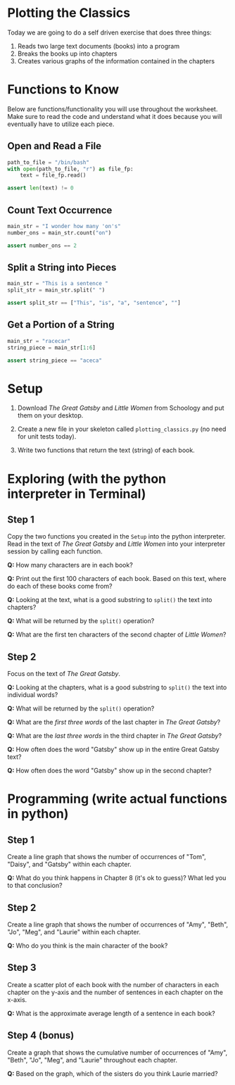 # Plotting the Classics

Today we are going to do a self driven exercise that does three things:

1. Reads two large text documents (books) into a program
2. Breaks the books up into chapters
3. Creates various graphs of the information contained in the chapters

# Functions to Know

Below are functions/functionality you will use throughout the worksheet. Make
sure to read the code and understand what it does because you will eventually
have to utilize each piece.

## Open and Read a File

```python
path_to_file = "/bin/bash"
with open(path_to_file, "r") as file_fp:
    text = file_fp.read()

assert len(text) != 0
```

## Count Text Occurrence

```python
main_str = "I wonder how many 'on's"
number_ons = main_str.count("on")

assert number_ons == 2
```

## Split a String into Pieces

```python
main_str = "This is a sentence "
split_str = main_str.split(" ")

assert split_str == ["This", "is", "a", "sentence", ""]
```

## Get a Portion of a String

```python
main_str = "racecar"
string_piece = main_str[1:6]

assert string_piece == "aceca"
```

# Setup

1. Download _The Great Gatsby_ and _Little Women_ from Schoology and put them on
   your desktop.

2. Create a new file in your skeleton called `plotting_classics.py` (no need for
   unit tests today).

3. Write two functions that return the text (string) of each book.

# Exploring (with the python interpreter in Terminal)

## Step 1

Copy the two functions you created in the `Setup` into the python interpreter.
Read in the text of _The Great Gatsby_ and _Little Women_ into your interpreter
session by calling each function.

**Q:** How many characters are in each book?

**Q:** Print out the first 100 characters of each book. Based on this text, where
       do each of these books come from?

**Q:** Looking at the text, what is a good substring to `split()` the text into chapters?

**Q:** What will be returned by the `split()` operation?

**Q:** What are the first ten characters of the second chapter of _Little Women_?

## Step 2

Focus on the text of _The Great Gatsby_.

**Q:** Looking at the chapters, what is a good substring to `split()` the text
       into individual words?

**Q:** What will be returned by the `split()` operation?

**Q:** What are the *first three words* of the last chapter in _The Great Gatsby_?

**Q:** What are the *last three words* in the third chapter in _The Great Gatsby_?

**Q:** How often does the word "Gatsby" show up in the entire Great Gatsby text?

**Q:** How often does the word "Gatsby" show up in the second chapter?

# Programming (write actual functions in python)

## Step 1

Create a line graph that shows the number of occurrences of "Tom", "Daisy", and
"Gatsby" within each chapter.

**Q:** What do you think happens in Chapter 8 (it's ok to guess)? What led you
   to that conclusion?

## Step 2

Create a line graph that shows the number of occurrences of "Amy", "Beth", "Jo",
"Meg", and "Laurie" within each chapter.

**Q:** Who do you think is the main character of the book?

## Step 3

Create a scatter plot of each book with the number of characters in each chapter
on the y-axis and the number of sentences in each chapter on the x-axis.

**Q:** What is the approximate average length of a sentence in each book?

## Step 4 (bonus)

Create a graph that shows the cumulative number of occurrences of "Amy", "Beth",
"Jo", "Meg", and "Laurie" throughout each chapter.

**Q:** Based on the graph, which of the sisters do you think Laurie married?
